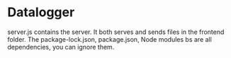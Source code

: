 # Datalogger
server.js contains the server. It both serves and sends files in the frontend folder. The package-lock.json, package.json, Node modules bs are all dependencies, you can ignore them.
